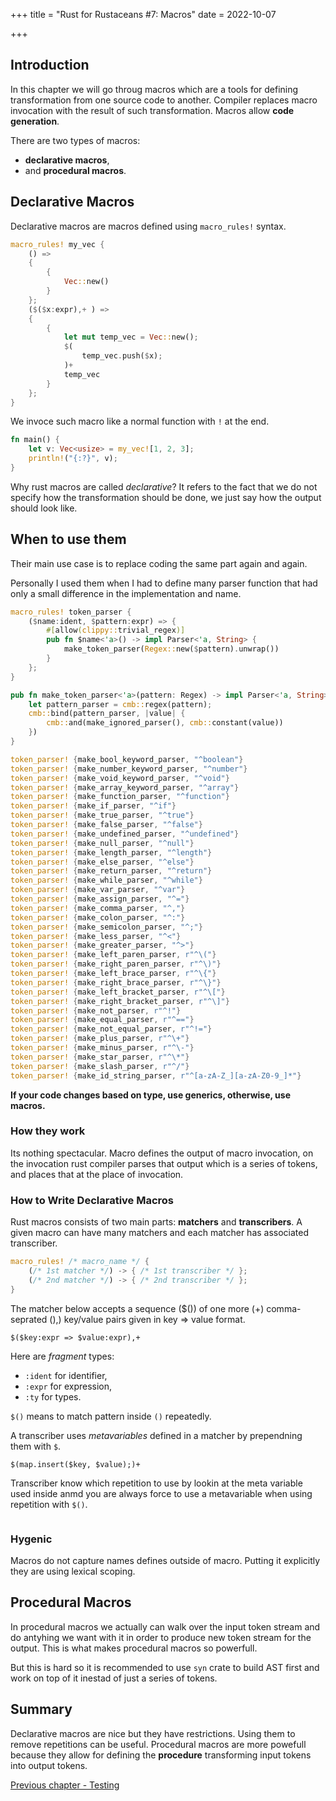 +++
title = "Rust for Rustaceans #7: Macros"
date = 2022-10-07

+++

## Introduction

In this chapter we will go throug macros which are a tools for defining
transformation from one source code to another. Compiler replaces
macro invocation with the result of such transformation. Macros
allow **code generation**.

There are two types of macros:

- **declarative macros**,
- and **procedural macros**.

## Declarative Macros

Declarative macros are macros defined using `macro_rules!` syntax.

```rust
macro_rules! my_vec {
    () =>
    {
        {
            Vec::new()
        }
    };
    ($($x:expr),+ ) =>
    {
        {
            let mut temp_vec = Vec::new();
            $(
                temp_vec.push($x);
            )+
            temp_vec
        }
    };
}
```

We invoce such macro like a normal function with `!` at the end.

```rust
fn main() {
    let v: Vec<usize> = my_vec![1, 2, 3];
    println!("{:?}", v);
}
```

Why rust macros are called *declarative*?
It refers to the fact that we do not specify how the transformation should
be done, we just say how the output should look like.

## When to use them

Their main use case is to replace coding the same part again and again.

Personally I used them when I had to define many parser function that had
only a small difference in the implementation and name.

```rust
macro_rules! token_parser {
    ($name:ident, $pattern:expr) => {
        #[allow(clippy::trivial_regex)]
        pub fn $name<'a>() -> impl Parser<'a, String> {
            make_token_parser(Regex::new($pattern).unwrap())
        }
    };
}

pub fn make_token_parser<'a>(pattern: Regex) -> impl Parser<'a, String> {
    let pattern_parser = cmb::regex(pattern);
    cmb::bind(pattern_parser, |value| {
        cmb::and(make_ignored_parser(), cmb::constant(value))
    })
}

token_parser! {make_bool_keyword_parser, "^boolean"}
token_parser! {make_number_keyword_parser, "^number"}
token_parser! {make_void_keyword_parser, "^void"}
token_parser! {make_array_keyword_parser, "^array"}
token_parser! {make_function_parser, "^function"}
token_parser! {make_if_parser, "^if"}
token_parser! {make_true_parser, "^true"}
token_parser! {make_false_parser, "^false"}
token_parser! {make_undefined_parser, "^undefined"}
token_parser! {make_null_parser, "^null"}
token_parser! {make_length_parser, "^length"}
token_parser! {make_else_parser, "^else"}
token_parser! {make_return_parser, "^return"}
token_parser! {make_while_parser, "^while"}
token_parser! {make_var_parser, "^var"}
token_parser! {make_assign_parser, "^="}
token_parser! {make_comma_parser, "^,"}
token_parser! {make_colon_parser, "^:"}
token_parser! {make_semicolon_parser, "^;"}
token_parser! {make_less_parser, "^<"}
token_parser! {make_greater_parser, "^>"}
token_parser! {make_left_paren_parser, r"^\("}
token_parser! {make_right_paren_parser, r"^\)"}
token_parser! {make_left_brace_parser, r"^\{"}
token_parser! {make_right_brace_parser, r"^\}"}
token_parser! {make_left_bracket_parser, r"^\["}
token_parser! {make_right_bracket_parser, r"^\]"}
token_parser! {make_not_parser, r"^!"}
token_parser! {make_equal_parser, r"^=="}
token_parser! {make_not_equal_parser, r"^!="}
token_parser! {make_plus_parser, r"^\+"}
token_parser! {make_minus_parser, r"^\-"}
token_parser! {make_star_parser, r"^\*"}
token_parser! {make_slash_parser, r"^/"}
token_parser! {make_id_string_parser, r"^[a-zA-Z_][a-zA-Z0-9_]*"}
```

**If your code changes based on type, use generics, otherwise, use macros.**

### How they work

Its nothing spectacular. Macro defines the output of macro invocation,
on the invocation rust compiler parses that output which is a series of tokens,
and places that at the place of invocation.

### How to Write Declarative Macros

Rust macros consists of two main parts: **matchers** and **transcribers**.
A given macro can have many matchers and each matcher has associated
transcriber.

```rust
macro_rules! /* macro_name */ {
    (/* 1st matcher */) -> { /* 1st transcriber */ };
    (/* 2nd matcher */) -> { /* 2nd transcriber */ };
}
```

The matcher below accepts a sequence ($()) of one more (+) comma-seprated (),)
key/value pairs given in key => value format.

`$($key:expr => $value:expr),+`

Here are *fragment* types:

- `:ident` for identifier,
- `:expr` for expression,
- `:ty` for types.

`$()` means to match pattern inside `()` repeatedly.

A transcriber uses *metavariables* defined in a matcher by prependning them
with `$`.

`$(map.insert($key, $value);)+`

Transcriber know which repetition to use by lookin at the meta variable used
inside anmd you are always force to use a metavariable when using repetition
with `$()`.

```rust

```

### Hygenic

Macros do not capture names defines outside of macro. Putting it explicitly
they are using lexical scoping.

## Procedural Macros

In procedural macros we actually can walk over the input token stream
and do antyhing we want with it in order to produce new token stream
for the output. This is what makes procedural macros so powerfull.

But this is hard so it is recommended to use `syn` crate to build
AST first and work on top of it inestad of just a series of tokens.

## Summary

Declarative macros are nice but they have restrictions. Using them to remove
repetitions can be useful. Procedural macros are more powefull because they
allow for defining the **procedure** transforming input tokens into
output tokens.

[Previous chapter - Testing](/posts/post-2022-09-22-rust-testing)

